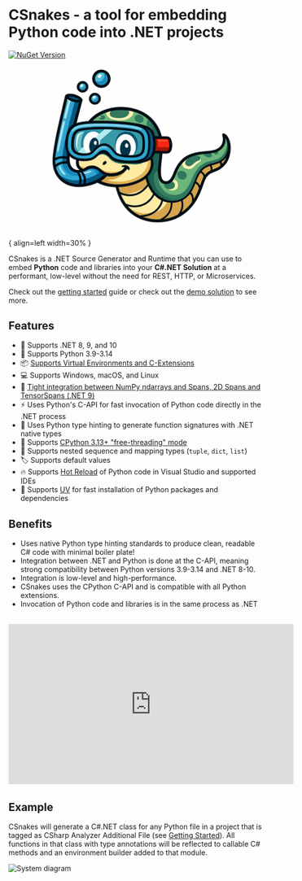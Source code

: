 # CSnakes - a tool for embedding Python code into .NET projects

[![NuGet Version](https://img.shields.io/nuget/v/CSnakes.Runtime?label=CSnakes.Runtime)](https://www.nuget.org/packages/CSnakes.Runtime)

![logo](res/logo.jpeg){ align=left width=30% }

CSnakes is a .NET Source Generator and Runtime that you can use to embed **Python** code and libraries into your **C#.NET Solution** at a performant, low-level without the need for REST, HTTP, or Microservices.

Check out the [getting started](getting-started/quick-start.md) guide or check out the [demo solution](https://github.com/tonybaloney/CSnakes/tree/main/samples) to see more.

## Features

- 🤖 Supports .NET 8, 9, and 10
- 🐍 Supports Python 3.9-3.14
- 📦 [Supports Virtual Environments and C-Extensions](user-guide/environments.md)  
- 💻 Supports Windows, macOS, and Linux  
- 🧮 [Tight integration between NumPy ndarrays and Spans, 2D Spans and TensorSpans (.NET 9)](user-guide/buffers.md)  
- ⚡ Uses Python's C-API for fast invocation of Python code directly in the .NET process  
- 🧠 Uses Python type hinting to generate function signatures with .NET native types  
- 🧵 Supports [CPython 3.13+ "free-threading" mode](advanced/free-threading.md)  
- 🧩 Supports nested sequence and mapping types (`tuple`, `dict`, `list`)  
- 🏷️ Supports default values  
- 🔥 Supports [Hot Reload](advanced/hot-reload.md) of Python code in Visual Studio and supported IDEs  
- 🚀 Supports [UV](user-guide/environments.md#installing-dependencies-with-uv) for fast installation of Python packages and dependencies  

## Benefits

- Uses native Python type hinting standards to produce clean, readable C# code with minimal boiler plate!
- Integration between .NET and Python is done at the C-API, meaning strong compatibility between Python versions 3.9-3.14 and .NET 8-10.
- Integration is low-level and high-performance.
- CSnakes uses the CPython C-API and is compatible with all Python extensions.
- Invocation of Python code and libraries is in the same process as .NET

<br /><iframe width="560" height="315" src="https://www.youtube-nocookie.com/embed/fDbCqalegNU?si=a2mFVbXXhfkmYIWu" title="YouTube video player" frameborder="0" allow="accelerometer; autoplay; clipboard-write; encrypted-media; gyroscope; picture-in-picture; web-share" referrerpolicy="strict-origin-when-cross-origin" allowfullscreen></iframe><br />

## Example

CSnakes will generate a C#.NET class for any Python file in a project that is tagged as CSharp Analyzer Additional File (see [Getting Started](getting-started/quick-start.md)).
All functions in that class with type annotations will be reflected to callable C# methods and an environment builder added to that module.

![System diagram](res/architecture_simple.png)
